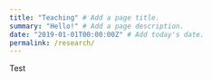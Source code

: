 ```yaml
---
title: "Teaching" # Add a page title.
summary: "Hello!" # Add a page description.
date: "2019-01-01T00:00:00Z" # Add today's date.
permalink: /research/
---
```

Test
